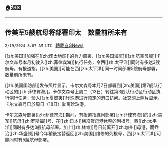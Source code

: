 ###  [:house:返回](README.md)
---


## 传美军5艘航母将部署印太　数量前所未有
`2/19/2024 8:07 AM UTC ` [轉載自GNews](https://gnews.org/articles/2322189)

[[zh:美国]]加强在[[zh:印太地区]]的兵力部署，[[zh:美国海军]][[zh:航空母舰]]卡尔文森号本月初驶入[[zh:菲律宾海]]执行任务，令西[[zh:太平洋]]同时有多达3艘航母。有报道指，[[zh:美国]]可能在西[[zh:太平洋]]同一时间部署5艘航母部署，数量前所未有。

[[zh:美国国防部]]发布照片显示，卡尔文森号本月7日部署到[[zh:美国]]第7舰队行动区的[[zh:菲律宾海]]。卡尔文森号上周二（13日）转往第3舰队行动区行动区执行例行任务，驶入[[zh:夏威夷]]珍珠港进行预定的港口访问。社交网上照片显示，卡尔文森号已於周日（18日）驶离珍珠港。

卡尔文森号部署[[zh:菲律宾海]]期间，有报道指连同部署[[zh:菲律宾海]]的[[zh:美军]]航母[[zh:罗斯福]]号、在[[zh:日本]]横须贺母港休整的列根号，西[[zh:太平洋]]同时有多达3艘航母部署。加上[[zh:林肯]]号日前离开[[zh:加州]]母港，而乔治[[zh:华盛顿]]号今年稍後接替返回[[zh:美国]]维修的列根号，西[[zh:太平洋]]可能同时有5艘航母部署。
